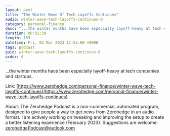 ```yaml
---
layout: post
title: "The Winter Wave Of Tech Layoffs Continues"
audio: winter-wave-tech-layoffs-continues-0
category: personal-finance
desc: "...the winter months have been especially layoff-heavy at tech companies and startups."
duration: 00:02:39
length: 159
datetime: Fri, 03 Mar 2023 11:55:00 +0000
tags: podcast
guid: winter-wave-tech-layoffs-continues-0
order: 0
---
```

...the winter months have been especially layoff-heavy at tech companies and startups.

Link: [https://www.zerohedge.com/personal-finance/winter-wave-tech-layoffs-continues](https://www.zerohedge.com/personal-finance/winter-wave-tech-layoffs-continues)

About: The Zerohedge Podcast is a non-commercial, automated program, designed to give people a way to get news from Zerohedge in an audio format.  I am actively working on tweaking and improving the setup to create a better listening experience (February 2023).  Suggestions are welcome: [zerohedgePodcast@outlook.com](mailto:zerohedgePodcast@outlook.com)
